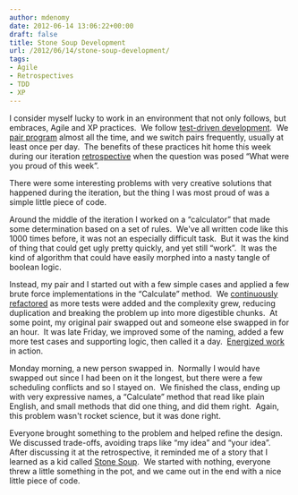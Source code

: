 ```yaml
---
author: mdenomy
date: 2012-06-14 13:06:22+00:00
draft: false
title: Stone Soup Development
url: /2012/06/14/stone-soup-development/
tags:
- Agile
- Retrospectives
- TDD
- XP
---
```


I consider myself lucky to work in an environment that not only follows, but embraces, Agile and XP practices.  We follow [test-driven development](http://mdenomy.wordpress.com/category/tdd/).  We [pair program](http://mdenomy.wordpress.com/category/pair-programming/) almost all the time, and we switch pairs frequently, usually at least once per day.  The benefits of these practices hit home this week during our iteration [retrospective](http://mdenomy.wordpress.com/category/retrospectives/) when the question was posed “What were you proud of this week”.

There were some interesting problems with very creative solutions that happened during the iteration, but the thing I was most proud of was a simple little piece of code.

Around the middle of the iteration I worked on a “calculator” that made some determination based on a set of rules.  We've all written code like this 1000 times before, it was not an especially difficult task.  But it was the kind of thing that could get ugly pretty quickly, and yet still “work”.  It was the kind of algorithm that could have easily morphed into a nasty tangle of boolean logic.

Instead, my pair and I started out with a few simple cases and applied a few brute force implementations in the “Calculate” method.  We [continuously refactored](http://jamesshore.com/Agile-Book/refactoring.html) as more tests were added and the complexity grew, reducing duplication and breaking the problem up into more digestible chunks.  At some point, my original pair swapped out and someone else swapped in for an hour.  It was late Friday, we improved some of the naming, added a few more test cases and supporting logic, then called it a day.  [Energized work](http://jamesshore.com/Agile-Book/energized_work.html) in action.

Monday morning, a new person swapped in.  Normally I would have swapped out since I had been on it the longest, but there were a few scheduling conflicts and so I stayed on.  We finished the class, ending up with very expressive names, a “Calculate” method that read like plain English, and small methods that did one thing, and did them right.  Again, this problem wasn't rocket science, but it was done right.

Everyone brought something to the problem and helped refine the design.  We discussed trade-offs, avoiding traps like “my idea” and “your idea”.  After discussing it at the retrospective, it reminded me of a story that I learned as a kid called [Stone Soup](http://en.wikipedia.org/wiki/Stone_soup#Story).  We started with nothing, everyone threw a little something in the pot, and we came out in the end with a nice little piece of code.
